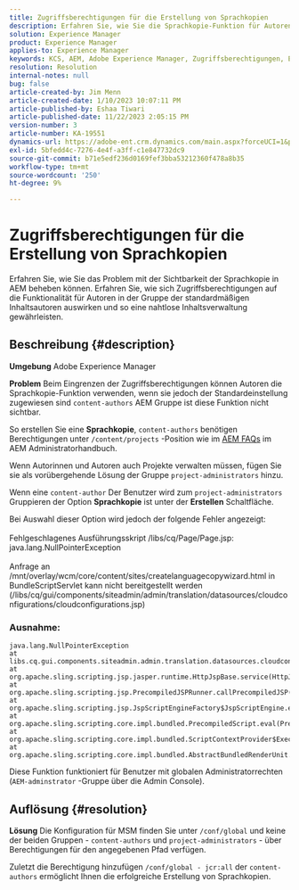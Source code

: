 ```yaml
---
title: Zugriffsberechtigungen für die Erstellung von Sprachkopien
description: Erfahren Sie, wie Sie die Sprachkopie-Funktion für Autoren in AEM aktivieren, indem Sie die Zugriffsberechtigungen anpassen.
solution: Experience Manager
product: Experience Manager
applies-to: Experience Manager
keywords: KCS, AEM, Adobe Experience Manager, Zugriffsberechtigungen, Erstellung von Sprachkopien, Fehlerbehebung
resolution: Resolution
internal-notes: null
bug: false
article-created-by: Jim Menn
article-created-date: 1/10/2023 10:07:11 PM
article-published-by: Eshaa Tiwari
article-published-date: 11/22/2023 2:05:15 PM
version-number: 3
article-number: KA-19551
dynamics-url: https://adobe-ent.crm.dynamics.com/main.aspx?forceUCI=1&pagetype=entityrecord&etn=knowledgearticle&id=ded6421c-3391-ed11-aad1-6045bd006b4b
exl-id: 5bfedd4c-7276-4e4f-a3ff-c1e847732dc9
source-git-commit: b71e5edf236d0169fef3bba53212360f478a8b35
workflow-type: tm+mt
source-wordcount: '250'
ht-degree: 9%

---
```


# Zugriffsberechtigungen für die Erstellung von Sprachkopien


Erfahren Sie, wie Sie das Problem mit der Sichtbarkeit der Sprachkopie in AEM beheben können. Erfahren Sie, wie sich Zugriffsberechtigungen auf die Funktionalität für Autoren in der Gruppe der standardmäßigen Inhaltsautoren auswirken und so eine nahtlose Inhaltsverwaltung gewährleisten.

## Beschreibung {#description}


<b>Umgebung</b>
Adobe Experience Manager

<b>Problem</b>
Beim Eingrenzen der Zugriffsberechtigungen können Autoren die Sprachkopie-Funktion verwenden, wenn sie jedoch der Standardeinstellung zugewiesen sind `content-authors` AEM Gruppe ist diese Funktion nicht sichtbar.

So erstellen Sie eine <b>Sprachkopie</b>, `content-authors` benötigen Berechtigungen unter `/content/projects` -Position wie im [AEM FAQs](https://experienceleague.adobe.com/docs/experience-manager-65/administering/introduction/aem-faqs.html?lang=de) im AEM Administratorhandbuch.

Wenn Autorinnen und Autoren auch Projekte verwalten müssen, fügen Sie sie als vorübergehende Lösung der Gruppe `project-administrators` hinzu.

Wenn eine `content-author` Der Benutzer wird zum `project-administrators` Gruppieren der Option <b>Sprachkopie</b> ist unter der <b>Erstellen</b> Schaltfläche.

Bei Auswahl dieser Option wird jedoch der folgende Fehler angezeigt:
<br><br>Fehlgeschlagenes Ausführungsskript /libs/cq/Page/Page.jsp: java.lang.NullPointerException<br><br>
Anfrage an /mnt/overlay/wcm/core/content/sites/createlanguagecopywizard.html in BundleScriptServlet kann nicht bereitgestellt werden (/libs/cq/gui/components/siteadmin/admin/translation/datasources/cloudconfigurations/cloudconfigurations.jsp)

### Ausnahme:


```
java.lang.NullPointerException
at libs.cq.gui.components.siteadmin.admin.translation.datasources.cloudconfigurations.cloudconfigurations__002e__jsp._jspService(cloudconfigurations__002e__jsp.java:183)
at org.apache.sling.scripting.jsp.jasper.runtime.HttpJspBase.service(HttpJspBase.java:70)
at org.apache.sling.scripting.jsp.PrecompiledJSPRunner.callPrecompiledJSP(PrecompiledJSPRunner.java:72)
at org.apache.sling.scripting.jsp.JspScriptEngineFactory$JspScriptEngine.eval(JspScriptEngineFactory.java:583)
at org.apache.sling.scripting.core.impl.bundled.PrecompiledScript.eval(PrecompiledScript.java:56)
at org.apache.sling.scripting.core.impl.bundled.ScriptContextProvider$ExecutableContext.eval(ScriptContextProvider.java:170)
at org.apache.sling.scripting.core.impl.bundled.AbstractBundledRenderUnit.eval(AbstractBundledRenderUnit.java:135)
```


Diese Funktion funktioniert für Benutzer mit globalen Administratorrechten (`AEM-adminstrator` -Gruppe über die Admin Console).


## Auflösung {#resolution}


<b>Lösung</b>
Die Konfiguration für MSM finden Sie unter `/conf/global` und keine der beiden Gruppen - `content-authors` und `project-administrators` - über Berechtigungen für den angegebenen Pfad verfügen.

Zuletzt die Berechtigung hinzufügen `/conf/global - jcr:all` der `content-authors` ermöglicht Ihnen die erfolgreiche Erstellung von Sprachkopien.
